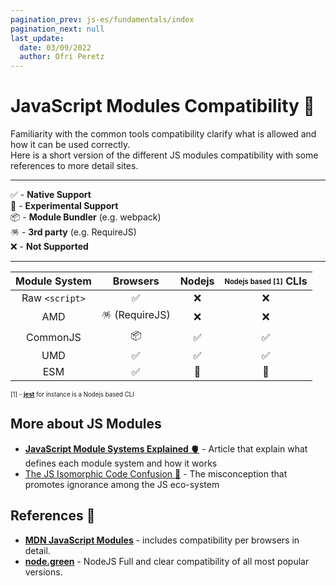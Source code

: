 ```yaml
---
pagination_prev: js-es/fundamentals/index
pagination_next: null
last_update:
  date: 03/09/2022
  author: Ofri Peretz
---
```


# JavaScript Modules Compatibility 📐

Familiarity with the common tools compatibility clarify what is allowed and how it can be used correctly. <br/>
Here is a short version of the different JS modules compatibility with some references to more detail sites.

---

✅ - **Native Support** <br/>
🧪 - **Experimental Support** <br/>
📦 - **Module Bundler** (e.g. webpack) <br/>
🪅 - **3rd party** (e.g. RequireJS) <br/>
❌ - **Not Supported**

---

| Module System  |    Browsers    | Nodejs | <sub><sup>Nodejs based [1]</sup></sub> CLIs |
| :------------: | :------------: | :----: | :-----------------------------------------: |
| Raw `<script>` |       ✅       |   ❌   |                     ❌                      |
|      AMD       | 🪅 (RequireJS) |   ❌   |                     ❌                      |
|    CommonJS    |       📦       |   ✅   |                     ✅                      |
|      UMD       |       ✅       |   ✅   |                     ✅                      |
|      ESM       |       ✅       |   🧪   |                     🧪                      |

<sub><sup>[1] - <a href="https://jestjs.io/"><b>jest</b></a> for instance is a Nodejs based CLI</sup></sub>

## More about JS Modules

- **[JavaScript Module Systems Explained 🫀][js-module-explained]** - Article that explain what defines each module system and how it works
- [The JS Isomorphic Code Confusion 🔮](./bundlers-and-the-isomorphic-code-confusion.md) - The misconception that promotes ignorance among the JS eco-system

## References 🔗

- **[MDN JavaScript Modules][mdn-js-modules]** - includes compatibility per browsers in detail.
- **[node.green][node-green]** - NodeJS Full and clear compatibility of all most popular versions.

[mdn-js-modules]: https://developer.mozilla.org/en-US/docs/Web/JavaScript/Guide/Modules
[node-green]: https://node.green/
[js-module-explained]: ./javascript-module-systems-explained.md
